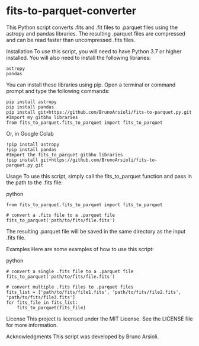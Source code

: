 # fits-to-parquet-converter
This Python script converts .fits and .fit files to .parquet files using the astropy and pandas libraries. The resulting .parquet files are compressed and can be read faster than uncompressed .fits files.

Installation
To use this script, you will need to have Python 3.7 or higher installed. You will also need to install the following libraries:

```
astropy
pandas
```
You can install these libraries using pip. Open a terminal or command prompt and type the following commands:

```
pip install astropy
pip install pandas
pip install git+https://github.com/BrunoArsioli/fits-to-parquet.py.git
#Import my gitbhu libraries
from fits_to_parquet.fits_to_parquet import fits_to_parquet
```

Or, in Google Colab
```
!pip install astropy
!pip install pandas
#Import the fits_to_parquet gitbhu libraries
!pip install git+https://github.com/BrunoArsioli/fits-to-parquet.py.git
```

Usage
To use this script, simply call the fits_to_parquet function and pass in the path to the .fits file:

python
```
from fits_to_parquet.fits_to_parquet import fits_to_parquet

# convert a .fits file to a .parquet file
fits_to_parquet('path/to/fits/file.fits')
```

The resulting .parquet file will be saved in the same directory as the input .fits file.

Examples
Here are some examples of how to use this script:

python
```
# convert a single .fits file to a .parquet file
fits_to_parquet('path/to/fits/file.fits')

# convert multiple .fits files to .parquet files
fits_list = ['path/to/fits/file1.fits', 'path/to/fits/file2.fits', 'path/to/fits/file3.fits']
for fits_file in fits_list:
    fits_to_parquet(fits_file)
```

License
This project is licensed under the MIT License. See the LICENSE file for more information.

Acknowledgments
This script was developed by Bruno Arsioli.
